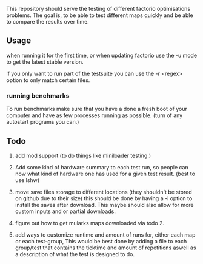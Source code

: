 This repository should serve the testing of different factorio optimisations problems. 
The goal is, to be able to test different maps quickly and be able to compare the results over time.  

## Usage 

when running it for the first time, or when updating factorio use the -u mode to get the latest stable version.

if you only want to run part of the testsuite you can use the -r \<regex> option to only match certain files. 

### running benchmarks
To run benchmarks make sure that you have a done a fresh boot of your computer and have as few processes running as possible. (turn of any autostart programs you can.)


## Todo

1) add mod support (to do things like miniloader testing.)
2) Add some kind of hardware summary to each test run, so people can now what kind of hardware one has used for a given test result. (best to use lshw)
2) move save files storage to different locations (they shouldn't be stored on github due to their size) 
this should be done by having a -i option to install the saves after download. This maybe should also allow for more custom inputs and or partial downloads.
4) figure out how to get mularks maps downloaded via todo 2. 

5) add ways to customize runtime and amount of runs for, either each map or each test-group, This would be best done by adding a file to each group/test that contains the ticktime and amount of repetitions aswell as a description of what the test is designed to do. 